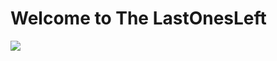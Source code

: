 # Welcome to The LastOnesLeft
![](https://shared.akamai.steamstatic.com/store_item_assets/steam/apps/1580440/header.jpg)
